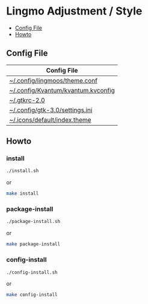 

# Lingmo Adjustment / Style

* [Config File](#config-file)
* [Howto](#howto)



## Config File

| Config File |
| ----------- |
| [~/.config/lingmoos/theme.conf](asset/overlay/etc/skel/.config/lingmoos/theme.conf) |
| [~/.config/Kvantum/kvantum.kvconfig](asset/overlay/etc/skel/.config/Kvantum/kvantum.kvconfig) |
| [~/.gtkrc-2.0](asset/overlay/etc/skel/.gtkrc-2.0) |
| [~/.config/gtk-3.0/settings.ini](asset/overlay/etc/skel/.config/gtk-3.0/settings.ini) |
| [~/.icons/default/index.theme](asset/overlay/etc/skel/.icons/default/index.theme) |




## Howto


### install

``` sh
./install.sh
```

or

``` sh
make install
```


### package-install

``` sh
./package-install.sh
```

or

``` sh
make package-install
```


### config-install

``` sh
./config-install.sh
```

or

``` sh
make config-install
```

